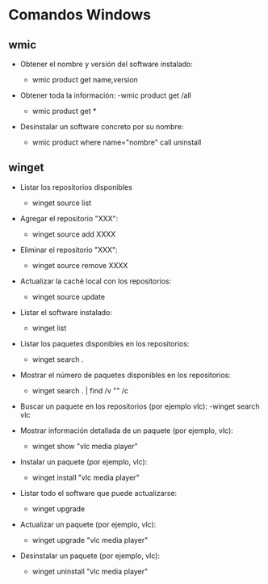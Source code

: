 # Comandos Windows

## wmic

- Obtener el nombre y versión del software instalado: 
    - wmic product get name,version

- Obtener toda la información: 
    -wmic product get /all                    
    - wmic product get *

- Desinstalar un software concreto por su nombre:    
    - wmic product where name="nombre" call uninstall

## winget

- Listar los repositorios disponibles
    - winget source list

- Agregar el repositorio "XXX": 
    - winget source add XXXX

- Eliminar el repositorio "XXX": 
    - winget source remove XXXX

- Actualizar la caché local con los repositorios: 
    - winget source update

- Listar el software instalado: 
    - winget list

- Listar los paquetes disponibles en los repositorios:
    - winget search .

- Mostrar el número de paquetes disponibles en los repositorios: 
    - winget search . | find /v "" /c

- Buscar un paquete en los repositorios (por ejemplo vlc): 
    -winget search vlc

- Mostrar información detallada de un paquete (por ejemplo, vlc): 
    - winget show "vlc media player"

- Instalar un paquete (por ejemplo, vlc): 
    - winget install "vlc media player"

- Listar todo el software que puede actualizarse:       
    - winget upgrade

- Actualizar un paquete (por ejemplo, vlc): 
    - winget upgrade "vlc media player"

- Desinstalar un paquete (por ejemplo, vlc): 
    - winget uninstall "vlc media player"
